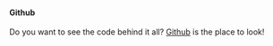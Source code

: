 #### Github

Do you want to see the code behind it all?
[Github](https://github.com/Lioo19/ramverk1project) is the place to look!
